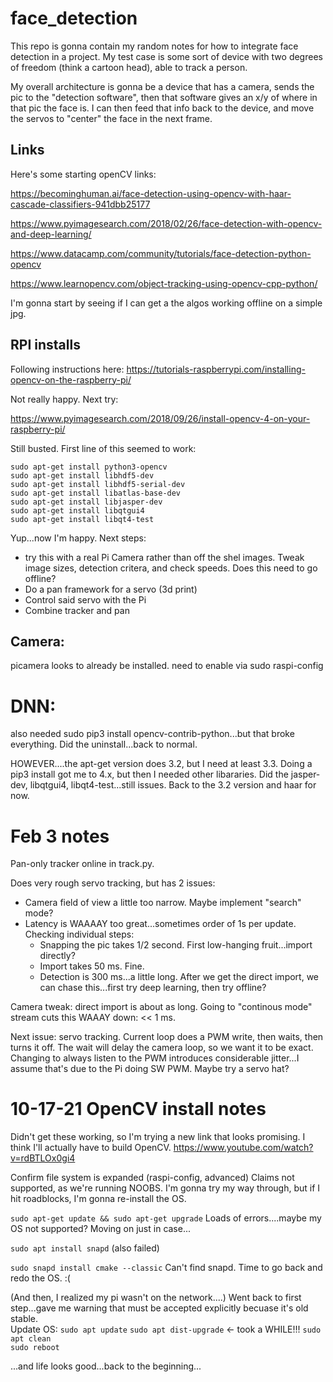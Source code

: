 # face_detection
This repo is gonna contain my random notes for how to integrate face detection in a project.  My test case is some sort of device with two degrees of freedom (think a cartoon head), able to track a person.

My overall architecture is gonna be a device that has a camera, sends the pic to the "detection software", then that software gives an x/y of where in that pic the face is.  I can then feed that info back to the device, and move the servos to "center" the face in the next frame.

## Links
Here's some starting openCV links:

https://becominghuman.ai/face-detection-using-opencv-with-haar-cascade-classifiers-941dbb25177

https://www.pyimagesearch.com/2018/02/26/face-detection-with-opencv-and-deep-learning/

https://www.datacamp.com/community/tutorials/face-detection-python-opencv

https://www.learnopencv.com/object-tracking-using-opencv-cpp-python/

I'm gonna start by seeing if I can get a the algos working offline on a simple jpg.

## RPI installs
Following instructions here:
https://tutorials-raspberrypi.com/installing-opencv-on-the-raspberry-pi/

Not really happy.  Next try:

https://www.pyimagesearch.com/2018/09/26/install-opencv-4-on-your-raspberry-pi/

Still busted.  First line of this seemed to work:
```
sudo apt-get install python3-opencv
sudo apt-get install libhdf5-dev
sudo apt-get install libhdf5-serial-dev
sudo apt-get install libatlas-base-dev
sudo apt-get install libjasper-dev 
sudo apt-get install libqtgui4 
sudo apt-get install libqt4-test
```
Yup...now I'm happy.  Next steps:
* try this with a real Pi Camera rather than off the shel images.  Tweak image sizes, detection critera, and check speeds.  Does this need to go offline?
* Do a pan framework for a servo (3d print)
* Control said servo with the Pi
* Combine tracker and pan

## Camera:
picamera looks to already be installed.
need to enable via sudo raspi-config

# DNN:
also needed sudo pip3 install opencv-contrib-python...but that broke everything.
Did the uninstall...back to normal.

HOWEVER....the apt-get version does 3.2, but I need at least 3.3.  Doing a pip3 install got me to 4.x, but then I needed other libararies.  Did the jasper-dev, libqtgui4, libqt4-test...still issues.  Back to the 3.2 version and haar for now.

# Feb 3 notes
Pan-only tracker online in track.py.

Does very rough servo tracking, but has 2 issues:
* Camera field of view a little too narrow.  Maybe implement "search" mode?
* Latency is WAAAAY too great...sometimes order of 1s per update.  Checking individual steps:
  * Snapping the pic takes 1/2 second.  First low-hanging fruit...import directly?
  * Import takes 50 ms.  Fine.
  * Detection is 300 ms...a little long.  After we get the direct import, we can chase this...first try deep learning, then try offline?

Camera tweak:  direct import is about as long.  Going to "continous mode" stream cuts this WAAAY down:  << 1 ms.

Next issue: servo tracking.  Current loop does a PWM write, then waits, then turns it off.  The wait will delay the camera loop, so we want it to be exact.  Changing to always listen to the PWM introduces considerable jitter...I assume that's due to the Pi doing SW PWM.  Maybe try a servo hat?

# 10-17-21 OpenCV install notes
Didn't get these working, so I'm trying a new link that looks promising.  I think I'll actually have to build OpenCV.
https://www.youtube.com/watch?v=rdBTLOx0gi4

Confirm file system  is expanded  (raspi-config, advanced)
Claims not supported, as we're running NOOBS.  I'm gonna try my way through, but if I hit roadblocks, I'm gonna re-install the OS.

`sudo apt-get update && sudo apt-get upgrade`
Loads of errors....maybe my OS not supported?  Moving on just in case...

`sudo apt install snapd`
(also failed)

`sudo snapd install cmake --classic`
Can't find snapd.  Time to go back and redo the OS.  :(

(And then, I realized my pi wasn't on the network....)
Went back to first step...gave me warning that must be accepted explicitly becuase it's old stable.  
Update OS:
`sudo apt update` 
`sudo apt dist-upgrade`   <- took a WHILE!!!
`sudo apt clean`  
`sudo reboot`  

...and life looks good...back to the beginning...


